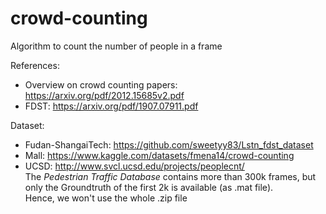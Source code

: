 # crowd-counting
Algorithm to count the number of people in a frame

References:
- Overview on crowd counting papers: https://arxiv.org/pdf/2012.15685v2.pdf
- FDST: https://arxiv.org/pdf/1907.07911.pdf

Dataset:
- Fudan-ShangaiTech: https://github.com/sweetyy83/Lstn_fdst_dataset
- Mall: https://www.kaggle.com/datasets/fmena14/crowd-counting
- UCSD: http://www.svcl.ucsd.edu/projects/peoplecnt/<br /> The *Pedestrian Traffic Database* contains more than 300k frames, but only the Groundtruth of the first 2k is available (as .mat file).<br />Hence, we won't use the whole .zip file

